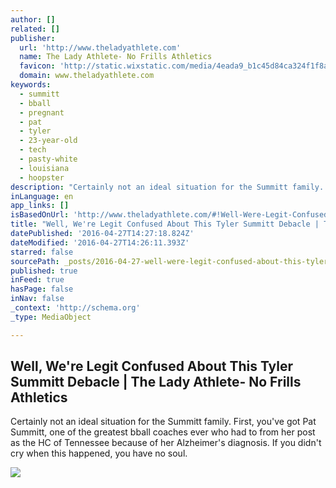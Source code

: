 ```yaml
---
author: []
related: []
publisher:
  url: 'http://www.theladyathlete.com'
  name: The Lady Athlete- No Frills Athletics
  favicon: 'http://static.wixstatic.com/media/4eada9_b1c45d84ca324f1f8a0b0fb886a0cd24.jpg/v1/fill/w_16%2Ch_16%2Clg_1/4eada9_b1c45d84ca324f1f8a0b0fb886a0cd24.jpg'
  domain: www.theladyathlete.com
keywords:
  - summitt
  - bball
  - pregnant
  - pat
  - tyler
  - 23-year-old
  - tech
  - pasty-white
  - louisiana
  - hoopster
description: "Certainly not an ideal situation for the Summitt family. First, you've got Pat Summitt, one of the greatest bball coaches ever who had to from her post as the HC of Tennessee because of her Alzheimer's diagnosis. If you didn't cry when this happened, you have no soul."
inLanguage: en
app_links: []
isBasedOnUrl: 'http://www.theladyathlete.com/#!Well-Were-Legit-Confused-About-This-Tyler-Summitt-Debacle/cmbz/570926820cf27cb8ad1e1ff2'
title: "Well, We're Legit Confused About This Tyler Summitt Debacle | The Lady Athlete- No Frills Athletics"
datePublished: '2016-04-27T14:27:18.824Z'
dateModified: '2016-04-27T14:26:11.393Z'
starred: false
sourcePath: _posts/2016-04-27-well-were-legit-confused-about-this-tyler-summitt-debacle.md
published: true
inFeed: true
hasPage: false
inNav: false
_context: 'http://schema.org'
_type: MediaObject

---
```

<article style=""><h1>Well, We're Legit Confused About This Tyler Summitt Debacle | The Lady Athlete- No Frills Athletics</h1><p>Certainly not an ideal situation for the Summitt family. First, you've got Pat Summitt, one of the greatest bball coaches ever who had to from her post as the HC of Tennessee because of her Alzheimer's diagnosis. If you didn't cry when this happened, you have no soul.</p><img src="http://static.wixstatic.com/media/4eada9_899e391418f44edb96454c249c71dad4.jpg" /></article>